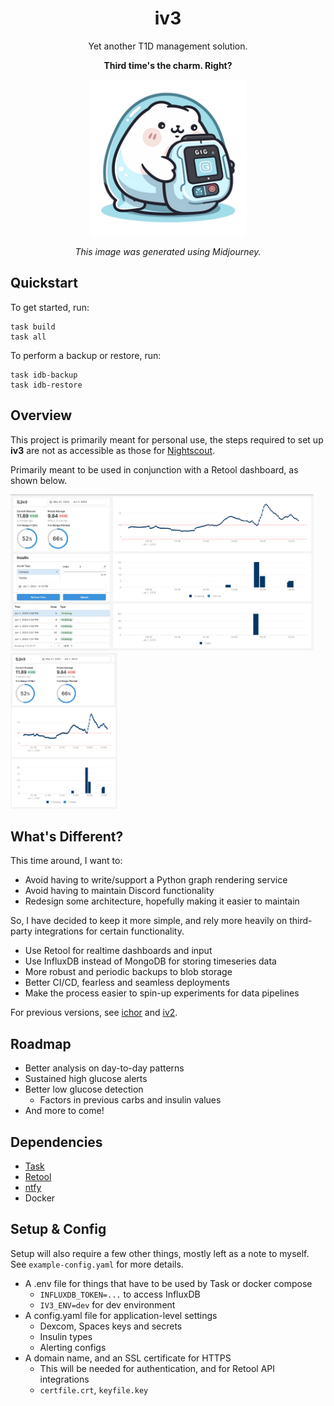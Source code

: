 <div align="center">

# iv3
Yet another T1D management solution.

**Third time's the charm. Right?**

<img src="./.media/ghost_gopher.png" width="250" height="250">

*This image was generated using Midjourney.*

</div>

## Quickstart
To get started, run:
```
task build
task all
```

To perform a backup or restore, run:
```
task idb-backup
task idb-restore
```

## Overview
This project is primarily meant for personal use, the steps required to set up **iv3** are not as accessible as those for [Nightscout](https://nightscout.github.io/).

Primarily meant to be used in conjunction with a Retool dashboard, as shown below.

<a href=".media/iv3_desktop_retool.png"><img src=".media/iv3_desktop_retool.png" height="250"/></a>
<a href=".media/iv3_mobile_retool.png"><img src=".media/iv3_mobile_retool.png" height="250"/></a>

## What's Different?
This time around, I want to:
- Avoid having to write/support a Python graph rendering service
- Avoid having to maintain Discord functionality
- Redesign some architecture, hopefully making it easier to maintain

So, I have decided to keep it more simple, and rely more heavily on third-party integrations for certain functionality.
- Use Retool for realtime dashboards and input
- Use InfluxDB instead of MongoDB for storing timeseries data
- More robust and periodic backups to blob storage
- Better CI/CD, fearless and seamless deployments
- Make the process easier to spin-up experiments for data pipelines

For previous versions, see [ichor](https://github.com/algao1/ichor) and [iv2](https://github.com/algao1/iv2).

## Roadmap
- Better analysis on day-to-day patterns
- Sustained high glucose alerts
- Better low glucose detection
	- Factors in previous carbs and insulin values
- And more to come!

## Dependencies
- [Task](https://taskfile.dev/)
- [Retool](https://retool.com/)
- [ntfy](https://ntfy.sh/)
- Docker

## Setup & Config
Setup will also require a few other things, mostly left as a note to myself. See `example-config.yaml` for more details.
- A .env file for things that have to be used by Task or docker compose
    - `INFLUXDB_TOKEN=...` to access InfluxDB
    - `IV3_ENV=dev` for dev environment
- A config.yaml file for application-level settings
    - Dexcom, Spaces keys and secrets
    - Insulin types
	- Alerting configs
- A domain name, and an SSL certificate for HTTPS
    - This will be needed for authentication, and for Retool API integrations
    - `certfile.crt`, `keyfile.key`